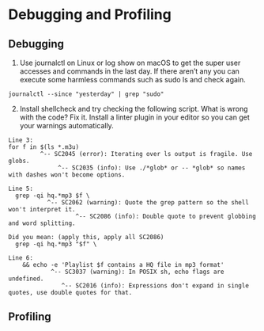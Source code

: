# Debugging and Profiling
## Debugging

1. Use journalctl on Linux or log show on macOS to get the super user accesses and commands in the last day. If there aren’t any you can execute some harmless commands such as sudo ls and check again.

`journalctl --since "yesterday" | grep "sudo"`

2. Install shellcheck and try checking the following script. What is wrong with the code? Fix it. Install a linter plugin in your editor so you can get your warnings automatically.

```
Line 3:
for f in $(ls *.m3u)
         ^-- SC2045 (error): Iterating over ls output is fragile. Use globs.
              ^-- SC2035 (info): Use ./*glob* or -- *glob* so names with dashes won't become options.
 
Line 5:
  grep -qi hq.*mp3 $f \
           ^-- SC2062 (warning): Quote the grep pattern so the shell won't interpret it.
                   ^-- SC2086 (info): Double quote to prevent globbing and word splitting.

Did you mean: (apply this, apply all SC2086)
  grep -qi hq.*mp3 "$f" \
 
Line 6:
    && echo -e 'Playlist $f contains a HQ file in mp3 format'
            ^-- SC3037 (warning): In POSIX sh, echo flags are undefined.
               ^-- SC2016 (info): Expressions don't expand in single quotes, use double quotes for that.
```

## Profiling

